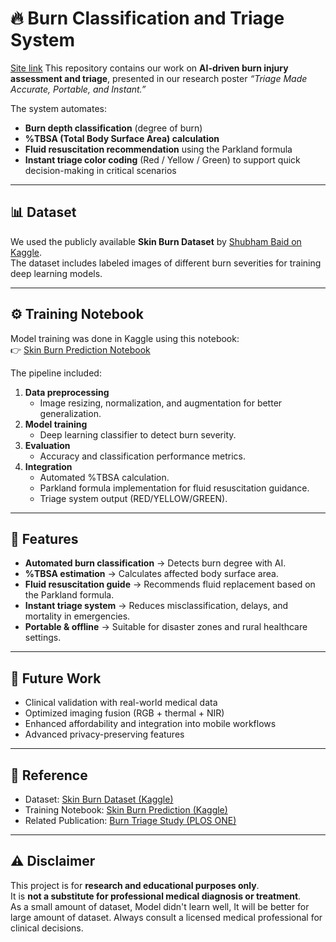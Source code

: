 # 🔥 Burn Classification and Triage System             
[Site link](https://burn-detector.onrender.com)
This repository contains our work on **AI-driven burn injury assessment and triage**, presented in our research poster *“Triage Made Accurate, Portable, and Instant.”*  

The system automates:  
- **Burn depth classification** (degree of burn)  
- **%TBSA (Total Body Surface Area) calculation**  
- **Fluid resuscitation recommendation** using the Parkland formula  
- **Instant triage color coding** (Red / Yellow / Green) to support quick decision-making in critical scenarios  

---

## 📊 Dataset  

We used the publicly available **Skin Burn Dataset** by [Shubham Baid on Kaggle](https://www.kaggle.com/datasets/shubhambaid/skin-burn-dataset).  
The dataset includes labeled images of different burn severities for training deep learning models.  

---

## ⚙️ Training Notebook  

Model training was done in Kaggle using this notebook:  
👉 [Skin Burn Prediction Notebook](https://www.kaggle.com/code/t3553r4ct/skin-burn-prediction)  

The pipeline included:  
1. **Data preprocessing**  
   - Image resizing, normalization, and augmentation for better generalization.  
2. **Model training**  
   - Deep learning classifier to detect burn severity.  
3. **Evaluation**  
   - Accuracy and classification performance metrics.  
4. **Integration**  
   - Automated %TBSA calculation.  
   - Parkland formula implementation for fluid resuscitation guidance.  
   - Triage system output (RED/YELLOW/GREEN).  

---

## 🚀 Features  

- **Automated burn classification** → Detects burn degree with AI.  
- **%TBSA estimation** → Calculates affected body surface area.  
- **Fluid resuscitation guide** → Recommends fluid replacement based on the Parkland formula.  
- **Instant triage system** → Reduces misclassification, delays, and mortality in emergencies.  
- **Portable & offline** → Suitable for disaster zones and rural healthcare settings.  

---

## 📌 Future Work  

- Clinical validation with real-world medical data  
- Optimized imaging fusion (RGB + thermal + NIR)  
- Enhanced affordability and integration into mobile workflows  
- Advanced privacy-preserving features  

---

## 📖 Reference  

- Dataset: [Skin Burn Dataset (Kaggle)](https://www.kaggle.com/datasets/shubhambaid/skin-burn-dataset)  
- Training Notebook: [Skin Burn Prediction (Kaggle)](https://www.kaggle.com/code/t3553r4ct/skin-burn-prediction)  
- Related Publication: [Burn Triage Study (PLOS ONE)](https://journals.plos.org/plosone/article?id=10.1371/journal.pone.0206427)  

---

## ⚠️ Disclaimer  

This project is for **research and educational purposes only**.  
It is **not a substitute for professional medical diagnosis or treatment**.  
As a small amount of dataset, Model didn't learn well, It will be better for large amount of dataset.
Always consult a licensed medical professional for clinical decisions.  
